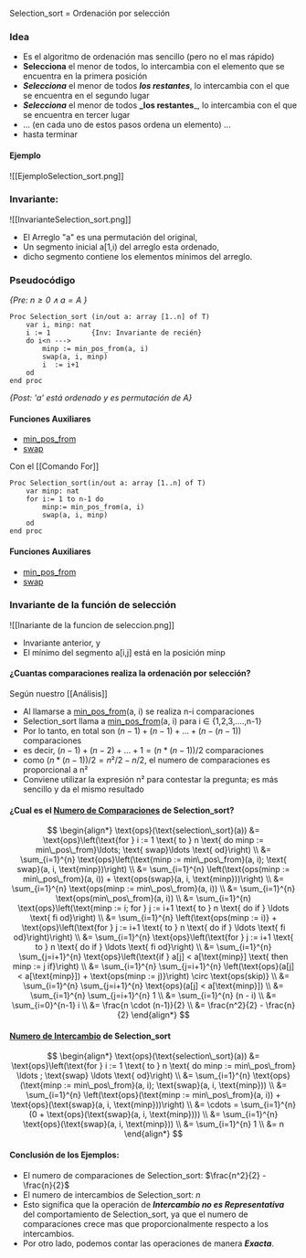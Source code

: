 Selection_sort = Ordenación por selección
### Idea
- Es el algoritmo de ordenación mas sencillo (pero no el mas rápido)
- **Selecciona** el menor de todos, lo intercambia con el elemento que se encuentra en la primera posición 
- **_Selecciona_** el menor de todos **_los restantes_**, lo intercambia con el que se encuentra en el segundo lugar
- **_Selecciona_** el menor de todos **_los restantes**_, lo intercambia con el que se encuentra en tercer lugar 
- ... (en cada uno de estos pasos ordena un elemento) ... 
- hasta terminar
#### Ejemplo

![[EjemploSelection_sort.png]]

### Invariante:

![[InvarianteSelection_sort.png]]

- El Arreglo "a" es una permutación del original,
- Un segmento inicial a[1,i) del arreglo esta ordenado,
- dicho segmento contiene los elementos mínimos del arreglo.
 
### Pseudocódigo

*{Pre: $n≥0 ∧ a = A$ }*
``` LenguajeDeLaMateria
Proc Selection_sort (in/out a: array [1..n] of T)
	var i, minp: nat
	i := 1          {Inv: Invariante de recién}
	do i<n --->
		minp := min_pos_from(a, i)
		swap(a, i, minp)
		i  := i+1
	od
end proc
```
*{Post: 'a' está ordenado y es permutación de A}*
#### Funciones Auxiliares
- [min_pos_from](FuncionDeSeleccion.md)
- [swap](swap.md)

Con el [[Comando For]]
```LenguajeDeLaMateria
Proc Selection_sort(in/out a: array [1..n] of T)
	var minp: nat
	for i:= 1 to n-1 do
		minp:= min_pos_from(a, i)
		swap(a, i, minp)
	od
end proc
```
#### Funciones Auxiliares
- [min_pos_from](FuncionDeSeleccion.md)
- [swap](swap.md)

### Invariante de la función de selección 

![[Inariante de la funcion de seleccion.png]]

- Invariante anterior, y
- El mínimo del segmento a[i,j] está en la posición minp

#### ¿Cuantas comparaciones realiza la ordenación por selección?

Según nuestro [[Análisis]]
- Al llamarse a [min_pos_from](FuncionDeSeleccion.md)(a, i) se realiza n-i comparaciones
- Selection_sort llama a [min_pos_from](FuncionDeSeleccion.md)(a, i) para i ∈ {1,2,3,....,n-1}
- Por lo tanto, en total son $(n-1) + (n-1) + ... + (n - (n-1))$ comparaciones
- es decir, $(n-1) + (n-2) + ... + 1 = (n * (n-1))/2$ comparaciones
- como $(n * (n-1))/2  =  n²/2 - n/2$, el numero de comparaciones es proporcional a n²
- Conviene utilizar la expresión n² para contestar la pregunta; es más sencillo y da el mismo resultado

#### ¿Cual es el [Numero de Comparaciones](NumeroDeOperaciones.md) de Selection_sort?
$$ \begin{align*} \text{ops}(\text{selection\_sort}(a)) &= \text{ops}\left(\text{for } i := 1 \text{ to } n \text{ do minp := min\_pos\_from}\ldots; \text{ swap}\ldots \text{ od}\right) \\ &= \sum_{i=1}^{n} \text{ops}\left(\text{minp := min\_pos\_from}(a, i); \text{ swap}(a, i, \text{minp})\right) \\ &= \sum_{i=1}^{n} \left(\text{ops(minp := min\_pos\_from}(a, i)) + \text{ops(swap}(a, i, \text{minp}))\right) \\ &= \sum_{i=1}^{n} \text{ops(minp := min\_pos\_from}(a, i)) \\ &= \sum_{i=1}^{n} \text{ops(min\_pos\_from}(a, i)) \\ &= \sum_{i=1}^{n} \text{ops}\left(\text{minp := i; for } j := i+1 \text{ to } n \text{ do if } \ldots \text{ fi od}\right) \\ &= \sum_{i=1}^{n} \left(\text{ops(minp := i)} + \text{ops}\left(\text{for } j := i+1 \text{ to } n \text{ do if } \ldots \text{ fi od}\right)\right) \\ &= \sum_{i=1}^{n} \text{ops}\left(\text{for } j := i+1 \text{ to } n \text{ do if } \ldots \text{ fi od}\right) \\ &= \sum_{i=1}^{n} \sum_{j=i+1}^{n} \text{ops}\left(\text{if } a[j] < a[\text{minp}] \text{ then minp := j if}\right) \\ &= \sum_{i=1}^{n} \sum_{j=i+1}^{n} \left(\text{ops}(a[j] < a[\text{minp}]) + \text{ops(minp := j)}\right) \circ \text{ops(skip)} \\ &= \sum_{i=1}^{n} \sum_{j=i+1}^{n} \text{ops}(a[j] < a[\text{minp}]) \\
&= \sum_{i=1}^{n} \sum_{j=i+1}^{n} 1 \\ &= \sum_{i=1}^{n} (n - i) \\ &= \sum_{i=0}^{n-1} i \\ &= \frac{n \cdot (n-1)}{2} \\ &= \frac{n^2}{2} - \frac{n}{2}
\end{align*} $$


#### [Numero de Intercambio](NumeroDeOperaciones.md) de Selection_sort
$$ \begin{align*} \text{ops}(\text{selection\_sort}(a)) &= \text{ops}\left(\text{for } i := 1 \text{ to } n \text{ do minp := min\_pos\_from} \ldots ; \text{swap} \ldots \text{ od}\right) \\ &= \sum_{i=1}^{n} \text{ops}(\text{minp := min\_pos\_from}(a, i); \text{swap}(a, i, \text{minp})) \\ &= \sum_{i=1}^{n} \left(\text{ops}(\text{minp := min\_pos\_from}(a, i)) + \text{ops}(\text{swap}(a, i, \text{minp}))\right) \\ &= \cdots = \sum_{i=1}^{n} (0 + \text{ops}(\text{swap}(a, i, \text{minp}))) \\ &= \sum_{i=1}^{n} \text{ops}(\text{swap}(a, i, \text{minp})) \\ &= \sum_{i=1}^{n} 1 \\ &= n \end{align*} $$

#### Conclusión de los Ejemplos:
- El numero de comparaciones de Selection_sort: $\frac{n^2}{2} - \frac{n}{2}$
- El numero de intercambios de Selection_sort: $n$
- Esto significa que la operación de ***Intercambio no es Representativa*** del comportamiento de Selection_sort, ya que el numero de comparaciones crece mas que proporcionalmente respecto a los intercambios.
- Por otro lado, podemos contar las operaciones de manera ***Exacta***.